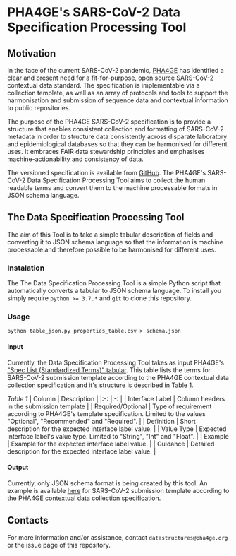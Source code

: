 # PHA4GE's SARS-CoV-2 Data Specification Processing Tool

## Motivation
In the face of the current SARS-CoV-2 pandemic, [PHA4GE](https://pha4ge.org/) has identified a clear and present need for a fit-for-purpose, open source SARS-CoV-2 contextual data standard. The specification is implementable via a collection template, as well as an array of protocols and tools to support the harmonisation and submission of sequence data and contextual information to public repositories.
 
The purpose of the PHA4GE SARS-CoV-2 specification is to provide a structure that enables consistent collection and formatting of SARS-CoV-2 metadata in order to structure data consistently across disparate laboratory and epidemiological databases so that they can be harmonised for different uses. It embraces FAIR data stewardship principles and emphasises machine-actionability and consistency of data.

The versioned specification is available from [GitHub](https://github.com/pha4ge/SARS-CoV-2-Contextual-Data-Specification). The PHA4GE's SARS-CoV-2 Data Specification Processing Tool aims to collect the human readable terms and convert them to the machine processable formats in JSON schema language. 


## The Data Specification Processing Tool
The aim of this Tool is to take a simple tabular description of fields and converting it to JSON schema language so that the information is machine processable and therefore possible to be harmonised for different uses. 

### Instalation
The The Data Specification Processing Tool is a simple Python script that automatically converts a tabular to JSON schema language. To install you simply require `python >= 3.7.*` and `git` to clone this repository. 

### Usage
`python table_json.py properties_table.csv > schema.json`

#### Input
Currently, the Data Specification Processing Tool takes as input PHA4GE's ["Spec List (Standardized Terms)" tabular](https://docs.google.com/spreadsheets/d/17PuBcA0cCT-j9hV5tbwMFKtwWwKE-a_MYRqOOsIxj7c/edit?usp=sharing). This table lists the terms for SARS-CoV-2 submission template according to the PHA4GE contextual data collection specification and it's structure is described in Table 1. 

*Table 1*
| Column 	| Description 	|
|:-:	|:-:	|
| Interface Label 	| Column headers in the submission template 	|
| Required/Optional 	| Type of requirement according to PHA4GE's template specification. Limited to the values "Optional", "Recommended" and "Required".  	|
| Definition 	| Short description for the expected interface label value. 	|
| Value Type 	| Expected interface label's value type. Limited to "String", "Int" and "Float". 	|
| Example 	| Example for the expected interface label value. 	|
| Guidance 	| Detailed description for the expected interface label value. 	|

#### Output
Currently, only JSON schema format is being created by this tool. An example is available [here](https://github.com/cimendes/SARS-CoV-2-Data-Spec/blob/master/pha4ge_SARS-CoV-2_metadata_schema.json) for SARS-CoV-2 submission template according to the PHA4GE contextual data collection specification.

## Contacts 
For more information and/or assistance, contact `datastructures@pha4ge.org` or the issue page of this repository. 
